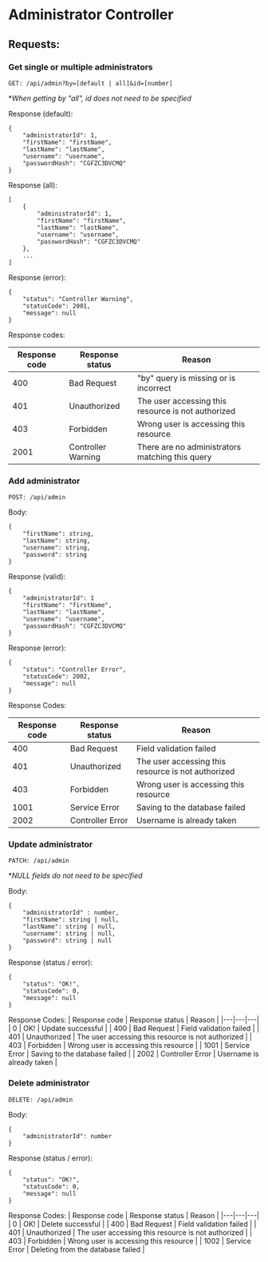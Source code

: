 # **Administrator Controller**

## **Requests:**

### **Get single or multiple administrators**

```GET: /api/admin?by=[default | all]&id=[number]```

**When getting by "all", id does not need to be specified*

Response (default):

```
{
    "administratorId": 1,
    "firstName": "firstName",
    "lastName": "lastName",
    "username": "username",
    "passwordHash": "CGFZC3DVCMQ"
}
```

Response (all):

```
[
    {
        "administratorId": 1,
        "firstName": "firstName",
        "lastName": "lastName",
        "username": "username",
        "passwordHash": "CGFZC3DVCMQ"
    },
    ...
]
```

Response (error):

```
{
    "status": "Controller Warning",
    "statusCode": 2001,
    "message": null
}
```

Response codes:

| Response code | Response status | Reason |
|---|---|---|
| 400 | Bad Request | "by" query is missing or is incorrect |
| 401 | Unauthorized | The user accessing this resource is not authorized |
| 403 | Forbidden | Wrong user is accessing this resource |
| 2001 | Controller Warning | There are no administrators matching this query |

### **Add administrator**

```POST: /api/admin```

Body:
```
{
    "firstName": string,
    "lastName": string,
    "username": string,
    "password": string
}
```

Response (valid):
```
{
    "administratorId": 1
    "firstName": "firstName",
    "lastName": "lastName",
    "username": "username",
    "passwordHash": "CGFZC3DVCMQ"
}
```

Response (error):

```
{
    "status": "Controller Error",
    "statusCode": 2002,
    "message": null
}
```

Response Codes:

| Response code | Response status | Reason |
|---|---|---|
| 400 | Bad Request | Field validation failed |
| 401 | Unauthorized | The user accessing this resource is not authorized |
| 403 | Forbidden | Wrong user is accessing this resource |
| 1001 | Service Error | Saving to the database failed |
| 2002 | Controller Error | Username is already taken |

### **Update administrator**

``` PATCH: /api/admin ```

**NULL fields do not need to be specified*

Body:
```
{
    "administratorId" : number,
    "firstName": string | null,
    "lastName": string | null,
    "username": string | null,
    "password": string | null
}
```

Response (status / error):

```
{
    "status": "OK!",
    "statusCode": 0,
    "message": null
}
```

Response Codes:
| Response code | Response status | Reason |
|---|---|---|
| 0 | OK! | Update successful |
| 400 | Bad Request | Field validation failed |
| 401 | Unauthorized | The user accessing this resource is not authorized |
| 403 | Forbidden | Wrong user is accessing this resource |
| 1001 | Service Error | Saving to the database failed |
| 2002 | Controller Error | Username is already taken |

### **Delete administrator**

``` DELETE: /api/admin ```

Body: 
```
{
    "administratorId": number
}
```

Response (status / error):

```
{
    "status": "OK!",
    "statusCode": 0,
    "message": null
}
```

Response Codes:
| Response code | Response status | Reason |
|---|---|---|
| 0 | OK! | Delete successful |
| 400 | Bad Request | Field validation failed |
| 401 | Unauthorized | The user accessing this resource is not authorized |
| 403 | Forbidden | Wrong user is accessing this resource |
| 1002 | Service Error | Deleting from the database failed |